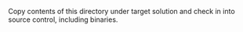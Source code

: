 Copy contents of this directory under target solution and check in into source control, including binaries.